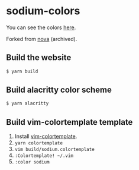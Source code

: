 # sodium-colors

You can see the colors [here](https://joe.xoxomoon.com/colors/).

Forked from [nova](https://github.com/trevordmiller/nova-colors) (archived).

## Build the website

```bash
$ yarn build
```

## Build alacritty color scheme

```bash
$ yarn alacritty
```

## Build vim-colortemplate template

1. Install [vim-colortemplate](https://github.com/lifepillar/vim-colortemplate).
2. `yarn colortemplate`
3. `vim build/sodium.colortemplate`
4. `:Colortemplate! ~/.vim`
5. `:color sodium`

